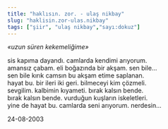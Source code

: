 ```yaml
---
title: "haklısın. zor. - ulaş nikbay"
slug: "haklisin.zor-ulas.nikbay"
tags: ["şiir", "ulaş nikbay","sayı:dokuz"]
---
```


*«uzun süren kekemeliğime»*

sis kapıma dayandı. camlarda kendimi arıyorum.\
amansız çabam. eli boğazında bir akşam. sen bile...\
sen bile kırık camsın bu akşam etime saplanan.\
hayat bu. bir ileri iki geri. bilmeceyi kim çözmeli.\
sevgilim. kalbimin kıyameti. bırak kalsın bende.\
bırak kalsın bende. vurduğun kuşların iskeletleri.\
yine de hayat bu. camlarda seni arıyorum. nerdesin...

24-08-2003
